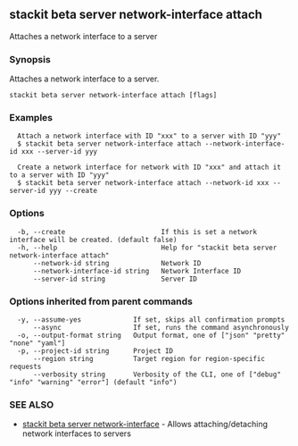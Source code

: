## stackit beta server network-interface attach

Attaches a network interface to a server

### Synopsis

Attaches a network interface to a server.

```
stackit beta server network-interface attach [flags]
```

### Examples

```
  Attach a network interface with ID "xxx" to a server with ID "yyy"
  $ stackit beta server network-interface attach --network-interface-id xxx --server-id yyy

  Create a network interface for network with ID "xxx" and attach it to a server with ID "yyy"
  $ stackit beta server network-interface attach --network-id xxx --server-id yyy --create
```

### Options

```
  -b, --create                        If this is set a network interface will be created. (default false)
  -h, --help                          Help for "stackit beta server network-interface attach"
      --network-id string             Network ID
      --network-interface-id string   Network Interface ID
      --server-id string              Server ID
```

### Options inherited from parent commands

```
  -y, --assume-yes             If set, skips all confirmation prompts
      --async                  If set, runs the command asynchronously
  -o, --output-format string   Output format, one of ["json" "pretty" "none" "yaml"]
  -p, --project-id string      Project ID
      --region string          Target region for region-specific requests
      --verbosity string       Verbosity of the CLI, one of ["debug" "info" "warning" "error"] (default "info")
```

### SEE ALSO

* [stackit beta server network-interface](./stackit_beta_server_network-interface.md)	 - Allows attaching/detaching network interfaces to servers

